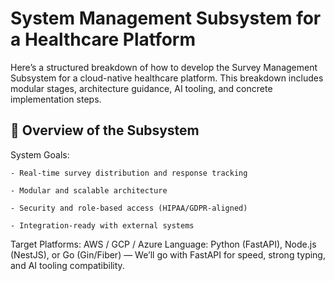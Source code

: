 # System Management Subsystem for a Healthcare Platform

Here’s a structured breakdown of how to develop the Survey Management Subsystem for a cloud-native healthcare platform. This breakdown includes modular stages, architecture guidance, AI tooling, and concrete implementation steps.

## 🔧 Overview of the Subsystem
 System Goals:

    - Real-time survey distribution and response tracking

    - Modular and scalable architecture

    - Security and role-based access (HIPAA/GDPR-aligned)

    - Integration-ready with external systems

Target Platforms: AWS / GCP / Azure
Language: Python (FastAPI), Node.js (NestJS), or Go (Gin/Fiber) — We’ll go with FastAPI for speed, strong typing, and AI tooling compatibility.

